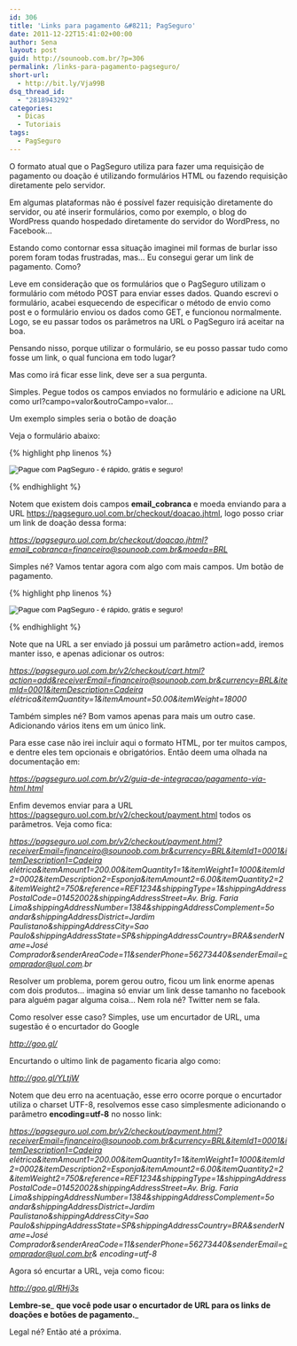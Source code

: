 ```yaml
---
id: 306
title: 'Links para pagamento &#8211; PagSeguro'
date: 2011-12-22T15:41:02+00:00
author: Sena
layout: post
guid: http://sounoob.com.br/?p=306
permalink: /links-para-pagamento-pagseguro/
short-url:
  - http://bit.ly/Vja99B
dsq_thread_id:
  - "2818943292"
categories:
  - Dicas
  - Tutoriais
tags:
  - PagSeguro
---
```

O formato atual que o PagSeguro utiliza para fazer uma requisição de pagamento ou doação é utilizando formulários HTML ou fazendo requisição diretamente pelo servidor.

Em algumas plataformas não é possível fazer requisição diretamente do servidor, ou até inserir formulários, como por exemplo, o blog do WordPress quando hospedado diretamente do servidor do WordPress, no Facebook&#8230;

Estando como contornar essa situação imaginei mil formas de burlar isso porem foram todas frustradas, mas&#8230; Eu consegui gerar um link de pagamento. Como?<!--more-->

Leve em consideração que os formulários que o PagSeguro utilizam o formulário com método POST para enviar esses dados. Quando escrevi o formulário, acabei esquecendo de especificar o método de envio como post e o formulário enviou os dados como GET, e funcionou normalmente. Logo, se eu passar todos os parâmetros na URL o PagSeguro irá aceitar na boa.

Pensando nisso, porque utilizar o formulário, se eu posso passar tudo como fosse um link, o qual funciona em todo lugar?

Mas como irá ficar esse link, deve ser a sua pergunta.

Simples. Pegue todos os campos enviados no formulário e adicione na URL como url?campo=valor&outroCampo=valor&#8230;

Um exemplo simples seria o botão de doação

Veja o formulário abaixo:

{% highlight php linenos %}<!-- INICIO FORMULARIO BOTAO PAGSEGURO -->
<form target="pagseguro" action="https://pagseguro.uol.com.br/checkout/doacao.jhtml" method="post">
    <input type="hidden" name="email_cobranca" value="financeiro@sounoob.com.br " />
    <input type="hidden" name="moeda" value="BRL" />
    <input type="image" src="https://p.simg.uol.com.br/out/pagseguro/i/botoes/doacoes/209x48-doar-assina.gif" name="submit" alt="Pague com PagSeguro - é rápido, grátis e seguro!" />
</form>
<!-- FINAL FORMULARIO BOTAO PAGSEGURO -->{% endhighlight %} 

Notem que existem dois campos **email_cobranca** e moeda enviando para a URL https://pagseguro.uol.com.br/checkout/doacao.jhtml, logo posso criar um link de doação dessa forma:

_https://pagseguro.uol.com.br/checkout/doacao.jhtml?email_cobranca=financeiro@sounoob.com.br&moeda=BRL_

Simples né? Vamos tentar agora com algo com mais campos. Um botão de pagamento.

{% highlight php linenos %}<!-- INICIO FORMULARIO BOTAO PAGSEGURO -->
<form target="pagseguro" action="https://pagseguro.uol.com.br/v2/checkout/cart.html?action=add" method="post">
    <input type="hidden" name="receiverEmail" value="financeiro@sounoob.com.br" />
    <input type="hidden" name="currency" value="BRL" />
    <input type="hidden" name="itemId" value="0001" />
    <input type="hidden" name="itemDescription" value="Cadeira elétrica" />
    <input type="hidden" name="itemQuantity" value="1" />
    <input type="hidden" name="itemAmount" value="50.00" />
    <input type="hidden" name="itemWeight" value="18000" />
    <input type="image" src="https://p.simg.uol.com.br/out/pagseguro/i/botoes/pagamentos/209x48-comprar-assina.gif" name="submit" alt="Pague com PagSeguro - é rápido, grátis e seguro!" />
</form>
<!-- FINAL FORMULARIO BOTAO PAGSEGURO -->
{% endhighlight %} 

Note que na URL a ser enviado já possui um parâmetro action=add, iremos manter isso, e apenas adicionar os outros:

_https://pagseguro.uol.com.br/v2/checkout/cart.html?action=add&receiverEmail=financeiro@sounoob.com.br&currency=BRL&itemId=0001&itemDescription=Cadeira elétrica&itemQuantity=1&itemAmount=50.00&itemWeight=18000_

<a name="carrinho"></a>
  
Também simples né? Bom vamos apenas para mais um outro case. Adicionando vários itens em um único link.

Para esse case não irei incluir aqui o formato HTML, por ter muitos campos, e dentre eles tem opcionais e obrigatórios. Então deem uma olhada na documentação em:

_https://pagseguro.uol.com.br/v2/guia-de-integracao/pagamento-via-html.html_

Enfim devemos enviar para a URL https://pagseguro.uol.com.br/v2/checkout/payment.html todos os parâmetros. Veja como fica:

_https://pagseguro.uol.com.br/v2/checkout/payment.html?receiverEmail=financeiro@sounoob.com.br&currency=BRL&itemId1=0001&itemDescription1=Cadeira elétrica&itemAmount1=200.00&itemQuantity1=1&itemWeight1=1000&itemId2=0002&itemDescription2=Esponja&itemAmount2=6.00&itemQuantity2=2&itemWeight2=750&reference=REF1234&shippingType=1&shippingAddressPostalCode=01452002&shippingAddressStreet=Av. Brig. Faria Lima&shippingAddressNumber=1384&shippingAddressComplement=5o andar&shippingAddressDistrict=Jardim Paulistano&shippingAddressCity=Sao Paulo&shippingAddressState=SP&shippingAddressCountry=BRA&senderName=José Comprador&senderAreaCode=11&senderPhone=56273440&senderEmail=comprador@uol.com.br_

Resolver um problema, porem gerou outro, ficou um link enorme apenas com dois produtos&#8230; imagina só enviar um link desse tamanho no facebook para alguém pagar alguma coisa&#8230; Nem rola né? Twitter nem se fala.

Como resolver esse caso? Simples, use um encurtador de URL, uma sugestão é o encurtador do Google

_http://goo.gl/_

Encurtando o ultimo link de pagamento ficaria algo como:

_http://goo.gl/YLtjW_

Notem que deu erro na acentuação, esse erro ocorre porque o encurtador utiliza o charset UTF-8, resolvemos esse caso simplesmente adicionando o parâmetro **encoding=utf-8** no nosso link:

_https://pagseguro.uol.com.br/v2/checkout/payment.html?receiverEmail=financeiro@sounoob.com.br&currency=BRL&itemId1=0001&itemDescription1=Cadeira elétrica&itemAmount1=200.00&itemQuantity1=1&itemWeight1=1000&itemId2=0002&itemDescription2=Esponja&itemAmount2=6.00&itemQuantity2=2&itemWeight2=750&reference=REF1234&shippingType=1&shippingAddressPostalCode=01452002&shippingAddressStreet=Av. Brig. Faria Lima&shippingAddressNumber=1384&shippingAddressComplement=5o andar&shippingAddressDistrict=Jardim Paulistano&shippingAddressCity=Sao Paulo&shippingAddressState=SP&shippingAddressCountry=BRA&senderName=José Comprador&senderAreaCode=11&senderPhone=56273440&senderEmail=comprador@uol.com.br& encoding=utf-8_

Agora só encurtar a URL, veja como ficou:

_http://goo.gl/RHj3s_

**Lembre-se**_ **que você pode usar o encurtador de URL para os links de doações e botões de pagamento.**_

Legal né? Então até a próxima.